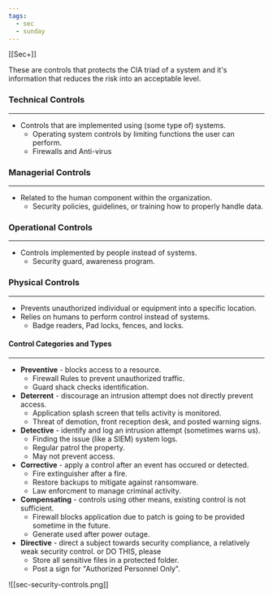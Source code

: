 ```yaml
---
tags:
  - sec
  - sunday
---
```

[[Sec+]]

These are controls that protects the CIA triad of a system and it's information that reduces the risk into an acceptable level.
### Technical Controls
---
- Controls that are implemented using (some type of) systems.
	- Operating system controls by limiting functions the user can perform.
	- Firewalls and Anti-virus
### Managerial Controls
---
- Related to the human component within the organization.
	- Security policies, guidelines, or training how to properly handle data.
### Operational Controls
---
- Controls implemented by people instead of systems.
	- Security guard, awareness program.
### Physical Controls
---
- Prevents unauthorized individual or equipment into a specific location.
- Relies on humans to perform control instead of systems. 
	- Badge readers, Pad locks, fences, and locks.
#### Control Categories and Types
---
- **Preventive** - blocks access to a resource.
	- Firewall Rules to prevent unauthorized traffic.
	- Guard shack checks identification.
- **Deterrent** - discourage an intrusion attempt does not directly prevent access.
	- Application splash screen that tells activity is monitored.
	- Threat of demotion, front reception desk, and posted warning signs.
- **Detective** - identify and log an intrusion attempt (sometimes warns us).
	- Finding the issue (like a SIEM) system logs.
	- Regular patrol the property.
	- May not prevent access.
- **Corrective** - apply a control after an event has occured or detected.
	- Fire extinguisher after a fire.
	- Restore backups to mitigate against ransomware.
	- Law enforcment to manage criminal activity.
- **Compensating** - controls using other means, existing control is not sufficient.
	- Firewall blocks application due to patch is going to be provided sometime in the future.
	- Generate used after power outage.
- **Directive** - direct a subject towards security compliance, a relatively weak security control. or DO THIS, please
	- Store all sensitive files in a protected folder.
	- Post a sign for "Authorized Personnel Only".

![[sec-security-controls.png]]